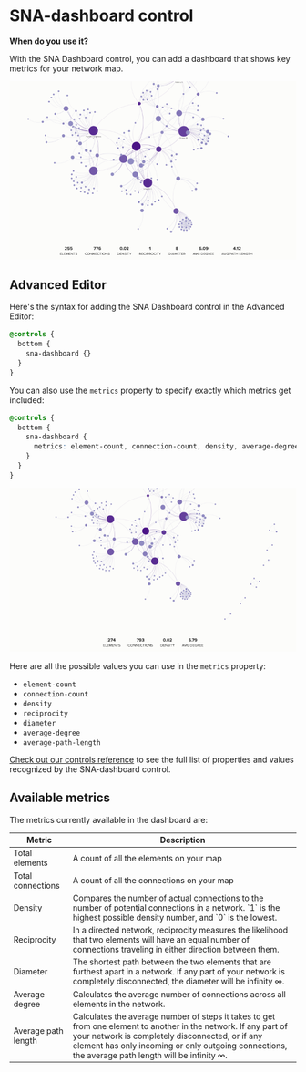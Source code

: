 # SNA-dashboard control

**When do you use it?**

With the SNA Dashboard control, you can add a dashboard that shows key metrics for your network map.

![SNA Dashboard](../../images/sna-dashboard.png)

## Advanced Editor

Here's the syntax for adding the SNA Dashboard control in the Advanced Editor:

```scss
@controls {
  bottom {
    sna-dashboard {}
  }
}
```

You can also use the `metrics` property to specify exactly which metrics get included:

```scss
@controls {
  bottom {
    sna-dashboard {
      metrics: element-count, connection-count, density, average-degree;
    }
  }
}
```

![SNA Dashboard with custom metrics](../../images/sna-dashboard-custom-metrics.png)

Here are all the possible values you can use in the `metrics` property:

* `element-count`
* `connection-count`
* `density`
* `reciprocity`
* `diameter`
* `average-degree`
* `average-path-length`

[Check out our controls reference](controls-reference.md) to see the full list of properties and values recognized by the SNA-dashboard control.

## Available metrics

The metrics currently available in the dashboard are:

| Metric              | Description                                                                                                                                                                                                                                                              |
| ------------------- | ------------------------------------------------------------------------------------------------------------------------------------------------------------------------------------------------------------------------------------------------------------------------ |
| Total elements      | A count of all the elements on your map                                                                                                                                                                                                                                  |
| Total connections   | A count of all the connections on your map                                                                                                                                                                                                                               |
| Density             | Compares the number of actual connections to the number of potential connections in a network. \`1\` is the highest possible density number, and \`0\` is the lowest.                                                                                                    |
| Reciprocity         | In a directed network, reciprocity measures the likelihood that two elements will have an equal number of connections traveling in either direction between them.                                                                                                        |
| Diameter            | The shortest path between the two elements that are furthest apart in a network. If any part of your network is completely disconnected, the diameter will be infinity ∞.                                                                                                |
| Average degree      | Calculates the average number of connections across all elements in the network.                                                                                                                                                                                         |
| Average path length | Calculates the average number of steps it takes to get from one element to another in the network. If any part of your network is completely disconnected, or if any element has only incoming or only outgoing connections, the average path length will be infinity ∞. |
